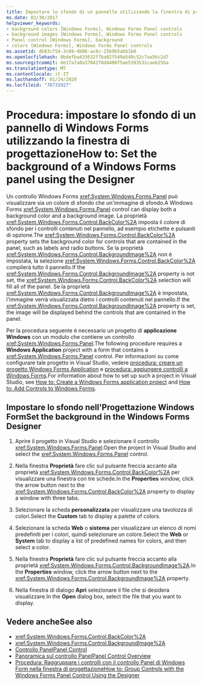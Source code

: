 ```yaml
---
title: Impostare lo sfondo di un pannello utilizzando la finestra di progettazione
ms.date: 03/30/2017
helpviewer_keywords:
- background colors [Windows Forms], Windows Forms Panel controls
- background images [Windows Forms], Windows Forms Panel controls
- Panel control [Windows Forms], background
- colors [Windows Forms], Windows Forms Panel controls
ms.assetid: db83cf54-3c69-4b08-ac6c-25b9b5abb1b0
ms.openlocfilehash: 8bdefba433632f7ba02f549a549c52c7aa56c2d7
ms.sourcegitcommit: de17a7a0a37042f0d4406f5ae5393531caeb25ba
ms.translationtype: MT
ms.contentlocale: it-IT
ms.lasthandoff: 01/24/2020
ms.locfileid: "76731927"
---
```

# <a name="how-to-set-the-background-of-a-windows-forms-panel-using-the-designer"></a><span data-ttu-id="91d32-102">Procedura: impostare lo sfondo di un pannello di Windows Forms utilizzando la finestra di progettazione</span><span class="sxs-lookup"><span data-stu-id="91d32-102">How to: Set the background of a Windows Forms panel using the Designer</span></span>

<span data-ttu-id="91d32-103">Un controllo Windows Forms <xref:System.Windows.Forms.Panel> può visualizzare sia un colore di sfondo che un'immagine di sfondo.</span><span class="sxs-lookup"><span data-stu-id="91d32-103">A Windows Forms <xref:System.Windows.Forms.Panel> control can display both a background color and a background image.</span></span> <span data-ttu-id="91d32-104">La proprietà <xref:System.Windows.Forms.Control.BackColor%2A> imposta il colore di sfondo per i controlli contenuti nel pannello, ad esempio etichette e pulsanti di opzione.</span><span class="sxs-lookup"><span data-stu-id="91d32-104">The <xref:System.Windows.Forms.Control.BackColor%2A> property sets the background color for controls that are contained in the panel, such as labels and radio buttons.</span></span> <span data-ttu-id="91d32-105">Se la proprietà <xref:System.Windows.Forms.Control.BackgroundImage%2A> non è impostata, la selezione <xref:System.Windows.Forms.Control.BackColor%2A> compilerà tutto il pannello.</span><span class="sxs-lookup"><span data-stu-id="91d32-105">If the <xref:System.Windows.Forms.Control.BackgroundImage%2A> property is not set, the <xref:System.Windows.Forms.Control.BackColor%2A> selection will fill all of the panel.</span></span> <span data-ttu-id="91d32-106">Se la proprietà <xref:System.Windows.Forms.Control.BackgroundImage%2A> è impostata, l'immagine verrà visualizzata dietro i controlli contenuti nel pannello.</span><span class="sxs-lookup"><span data-stu-id="91d32-106">If the <xref:System.Windows.Forms.Control.BackgroundImage%2A> property is set, the image will be displayed behind the controls that are contained in the panel.</span></span>

<span data-ttu-id="91d32-107">Per la procedura seguente è necessario un progetto di **applicazione Windows** con un modulo che contiene un controllo <xref:System.Windows.Forms.Panel>.</span><span class="sxs-lookup"><span data-stu-id="91d32-107">The following procedure requires a **Windows Application** project with a form that contains a <xref:System.Windows.Forms.Panel> control.</span></span> <span data-ttu-id="91d32-108">Per informazioni su come configurare tale progetto in Visual Studio, vedere [procedura: creare un progetto Windows Forms Application](/visualstudio/ide/step-1-create-a-windows-forms-application-project) e [procedura: aggiungere controlli a Windows Forms](how-to-add-controls-to-windows-forms.md).</span><span class="sxs-lookup"><span data-stu-id="91d32-108">For information about how to set up such a project in Visual Studio, see [How to: Create a Windows Forms application project](/visualstudio/ide/step-1-create-a-windows-forms-application-project) and [How to: Add Controls to Windows Forms](how-to-add-controls-to-windows-forms.md).</span></span>

## <a name="set-the-background-in-the-windows-forms-designer"></a><span data-ttu-id="91d32-109">Impostare lo sfondo nell'Progettazione Windows Form</span><span class="sxs-lookup"><span data-stu-id="91d32-109">Set the background in the Windows Forms Designer</span></span>

1. <span data-ttu-id="91d32-110">Aprire il progetto in Visual Studio e selezionare il controllo <xref:System.Windows.Forms.Panel>.</span><span class="sxs-lookup"><span data-stu-id="91d32-110">Open the project in Visual Studio and select the <xref:System.Windows.Forms.Panel> control.</span></span>

2. <span data-ttu-id="91d32-111">Nella finestra **Proprietà** fare clic sul pulsante freccia accanto alla proprietà <xref:System.Windows.Forms.Control.BackColor%2A> per visualizzare una finestra con tre schede.</span><span class="sxs-lookup"><span data-stu-id="91d32-111">In the **Properties** window, click the arrow button next to the <xref:System.Windows.Forms.Control.BackColor%2A> property to display a window with three tabs.</span></span>

3. <span data-ttu-id="91d32-112">Selezionare la scheda **personalizzata** per visualizzare una tavolozza di colori.</span><span class="sxs-lookup"><span data-stu-id="91d32-112">Select the **Custom** tab to display a palette of colors.</span></span>

4. <span data-ttu-id="91d32-113">Selezionare la scheda **Web** o **sistema** per visualizzare un elenco di nomi predefiniti per i colori, quindi selezionare un colore.</span><span class="sxs-lookup"><span data-stu-id="91d32-113">Select the **Web** or **System** tab to display a list of predefined names for colors, and then select a color.</span></span>

5. <span data-ttu-id="91d32-114">Nella finestra **Proprietà** fare clic sul pulsante freccia accanto alla proprietà <xref:System.Windows.Forms.Control.BackgroundImage%2A>.</span><span class="sxs-lookup"><span data-stu-id="91d32-114">In the **Properties** window, click the arrow button next to the <xref:System.Windows.Forms.Control.BackgroundImage%2A> property.</span></span>

6. <span data-ttu-id="91d32-115">Nella finestra di dialogo **Apri** selezionare il file che si desidera visualizzare.</span><span class="sxs-lookup"><span data-stu-id="91d32-115">In the **Open** dialog box, select the file that you want to display.</span></span>

## <a name="see-also"></a><span data-ttu-id="91d32-116">Vedere anche</span><span class="sxs-lookup"><span data-stu-id="91d32-116">See also</span></span>

- <xref:System.Windows.Forms.Control.BackColor%2A>
- <xref:System.Windows.Forms.Control.BackgroundImage%2A>
- [<span data-ttu-id="91d32-117">Controllo Panel</span><span class="sxs-lookup"><span data-stu-id="91d32-117">Panel Control</span></span>](panel-control-windows-forms.md)
- [<span data-ttu-id="91d32-118">Panoramica sul controllo Panel</span><span class="sxs-lookup"><span data-stu-id="91d32-118">Panel Control Overview</span></span>](panel-control-overview-windows-forms.md)
- [<span data-ttu-id="91d32-119">Procedura: Raggruppare i controlli con il controllo Panel di Windows Form nella finestra di progettazione</span><span class="sxs-lookup"><span data-stu-id="91d32-119">How to: Group Controls with the Windows Forms Panel Control Using the Designer</span></span>](group-controls-with-wf-panel-control-using-the-designer.md)
